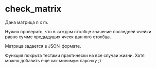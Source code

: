 check_matrix
============

Дана матрица n x m.

Нужно проверить, что в каждом столбце значение последней ячейки равно сумме предыдущих ячеек данного столбца.

Матрица задается в JSON-формате.

Функция покрыта тестами практически на все случаи жизни. Хотя можно добавить еще как минимум парочку ;)
